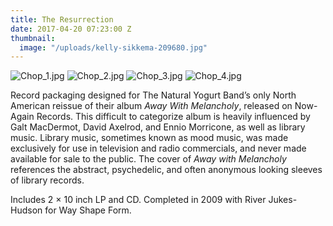 ```yaml
---
title: The Resurrection
date: 2017-04-20 07:23:00 Z
thumbnail:
  image: "/uploads/kelly-sikkema-209680.jpg"
---
```


![Chop_1.jpg](/uploads/Chop_1.jpg)
![Chop_2.jpg](/uploads/Chop_2.jpg)
![Chop_3.jpg](/uploads/Chop_3.jpg)
![Chop_4.jpg](/uploads/Chop_4.jpg)

Record packaging designed for The Natural Yogurt Band’s only North American reissue of their album *Away With Melancholy*, released on Now-Again Records. This difficult to categorize album is heavily influenced by Galt MacDermot, David Axelrod, and Ennio Morricone, as well as library music. Library music, sometimes known as mood music, was made exclusively for use in television and radio commercials, and never made available for sale to the public. The cover of *Away with Melancholy* references the abstract, psychedelic, and often anonymous looking sleeves of library records.

Includes 2 × 10 inch LP and CD. Completed in 2009 with River Jukes-Hudson for Way Shape Form.